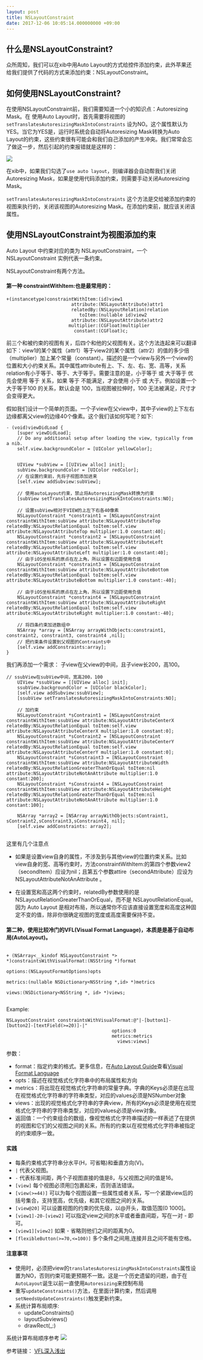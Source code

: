 ```yaml
---
layout: post
title: NSLayoutConstraint
date: 2017-12-06 10:05:14.000000000 +09:00
---
```


## 什么是NSLayoutConstraint?

众所周知，我们可以在xib中用Auto Layout的方式给控件添加约束，此外苹果还给我们提供了代码的方式来添加约束：NSLayoutConstraint。

## 如何使用NSLayoutConstraint?

在使用NSLayoutConstraint前，我们需要知道一个小的知识点：Autoresizing Mask。在 使用Auto Layout时，首先需要将视图的 `setTranslatesAutoresizingMaskIntoConstraints` 设为NO。这个属性默认为YES。当它为YES是，运行时系统会自动将Autoresizing Mask转换为Auto Layout的约束，这些约束很有可能会和我们自己添加的产生冲突。我们常常会忘了做这一步，然后引起的约束报错就是这样的：

![](http://p0bkxzmll.bkt.clouddn.com/%E5%B1%8F%E5%B9%95%E5%BF%AB%E7%85%A7%202017-12-15%20%E4%B8%8B%E5%8D%883.46.40.png)


在xib中，如果我们勾选了`use auto layout`，则编译器会自动帮我们关闭Autoresizing Mask，如果是使用代码添加约束，则需要手动关闭Autoresizing Mask。

`setTranslatesAutoresizingMaskIntoConstraints` 这个方法是交给被添加约束的视图来执行的，关闭该视图的Autoresizing Mask。在添加约束前，就应该关闭该属性。

## 使用NSLayoutConstraint为视图添加约束

Auto Layout 中约束对应的类为 NSLayoutConstraint，一个 NSLayoutConstraint 实例代表一条约束。

NSLayoutConstraint有两个方法。

#### 第一种 constraintWithItem:也是最常用的：

```
+(instancetype)constraintWithItem:(id)view1 
                        attribute:(NSLayoutAttribute)attr1 
                        relatedBy:(NSLayoutRelation)relation 
                           toItem:(nullable id)view2 
                        attribute:(NSLayoutAttribute)attr2 
                       multiplier:(CGFloat)multiplier 
                         constant:(CGFloat)c;
```

前三个和被约束的视图有关，后四个和他的父视图有关。这个方法连起来可以翻译如下：view1的某个属性（attr1）等于view2的某个属性（attr2）的值的多少倍（multiplier）加上某个常量（constant）。描述的是一个view与另外一个view的位置和大小约束关系。其中属性attribute有上、下、左、右、宽、高等，关系relation有小于等于、等于、大于等于。需要注意的是，小于等于 或 大于等于 优先会使用 等于 关系，如果 等于 不能满足，才会使用 小于 或 大于。例如设置一个 大于等于100 的关系，默认会是 100，当视图被拉伸时，100 无法被满足，尺寸才会变得更大。

假如我们设计一个简单的页面。一个子view在父view中，其中子view的上下左右边缘都离父view的边缘40个像素。这个我们该如何写呢？如下:

```
- (void)viewDidLoad {
    [super viewDidLoad];
    // Do any additional setup after loading the view, typically from a nib.
    self.view.backgroundColor = [UIColor yellowColor];
    
    
    UIView *subView = [[UIView alloc] init];
    subView.backgroundColor = [UIColor redColor];
    // 在设置约束前，先将子视图添加进来
    [self.view addSubview:subView];
    
    // 使用autoLayout约束，禁止将AutoresizingMask转换为约束
    [subView setTranslatesAutoresizingMaskIntoConstraints:NO];
    
    // 设置subView相对于VIEW的上左下右各40像素
    NSLayoutConstraint *constraint1 = [NSLayoutConstraint constraintWithItem:subView attribute:NSLayoutAttributeTop relatedBy:NSLayoutRelationEqual toItem:self.view attribute:NSLayoutAttributeTop multiplier:1.0 constant:40];
    NSLayoutConstraint *constraint2 = [NSLayoutConstraint constraintWithItem:subView attribute:NSLayoutAttributeLeft relatedBy:NSLayoutRelationEqual toItem:self.view attribute:NSLayoutAttributeLeft multiplier:1.0 constant:40];
    // 由于iOS坐标系的原点在左上角，所以设置右边距使用负值
    NSLayoutConstraint *constraint3 = [NSLayoutConstraint constraintWithItem:subView attribute:NSLayoutAttributeBottom relatedBy:NSLayoutRelationEqual toItem:self.view attribute:NSLayoutAttributeBottom multiplier:1.0 constant:-40];
    
    // 由于iOS坐标系的原点在左上角，所以设置下边距使用负值
    NSLayoutConstraint *constraint4 = [NSLayoutConstraint constraintWithItem:subView attribute:NSLayoutAttributeRight relatedBy:NSLayoutRelationEqual toItem:self.view attribute:NSLayoutAttributeRight multiplier:1.0 constant:-40];
    
    // 将四条约束加进数组中
    NSArray *array = [NSArray arrayWithObjects:constraint1, constraint2, constraint3, constraint4 ,nil];
    // 把约束条件设置到父视图的Contraints中
    [self.view addConstraints:array];
}

```
我们再添加一个需求：
子view在父view的中间，且子view长200，高100。

```
// ssubView在subView中间，宽高200，100
    UIView *ssubView = [[UIView alloc] init];
    ssubView.backgroundColor = [UIColor blackColor];
    [self.view addSubview:ssubView];
    [ssubView setTranslatesAutoresizingMaskIntoConstraints:NO];
    
    // 加约束
    NSLayoutConstraint *sContraint1 = [NSLayoutConstraint constraintWithItem:ssubView attribute:NSLayoutAttributeCenterX relatedBy:NSLayoutRelationEqual toItem:self.view attribute:NSLayoutAttributeCenterX multiplier:1.0 constant:0];
    NSLayoutConstraint *sContraint2 = [NSLayoutConstraint constraintWithItem:ssubView attribute:NSLayoutAttributeCenterY relatedBy:NSLayoutRelationEqual toItem:self.view attribute:NSLayoutAttributeCenterY multiplier:1.0 constant:0];
    NSLayoutConstraint *sConstraint3 = [NSLayoutConstraint constraintWithItem:ssubView attribute:NSLayoutAttributeWidth relatedBy:NSLayoutRelationGreaterThanOrEqual toItem:nil attribute:NSLayoutAttributeNotAnAttribute multiplier:1.0 constant:200];
    NSLayoutConstraint *sConstraint4 = [NSLayoutConstraint constraintWithItem:ssubView attribute:NSLayoutAttributeHeight relatedBy:NSLayoutRelationGreaterThanOrEqual toItem:nil attribute:NSLayoutAttributeNotAnAttribute multiplier:1.0 constant:100];
    
    NSArray *array2 = [NSArray arrayWithObjects:sContraint1, sContraint2,sConstraint3,sConstraint4, nil];
    [self.view addConstraints: array2];
    
```


这里有几个注意点

- 如果是设置view自身的属性，不涉及到与其他view的位置约束关系。比如view自身的宽、高等约束时，方法constraintWithItem:的第四个参数view2（secondItem）应设为nil；且第五个参数attire（secondAttribute）应设为NSLayoutAttributeNotAnAttribute 。

- 在设置宽和高这两个约束时，relatedBy参数使用的是 NSLayoutRelationGreaterThanOrEqual，而不是 NSLayoutRelationEqual。因为 Auto Layout 是相对布局，所以通常你不应该直接设置宽度和高度这种固定不变的值，除非你很确定视图的宽度或高度需要保持不变。


#### 第二种，使用比较冷门的VFL(Visual Format Language)，本质是是基于自动布局(AutoLayout)。

```

+ (NSArray<__kindof NSLayoutConstraint *> *)constraintsWithVisualFormat:(NSString *)format 
                                                                options:(NSLayoutFormatOptions)opts 
                                                                metrics:(nullable NSDictionary<NSString *,id> *)metrics 
                                                                  views:(NSDictionary<NSString *, id> *)views;
 
```

Example:

```
NSLayoutConstraint constraintsWithVisualFormat:@"|-[button1]-[button2]-[textField(>=20)]-|"
                                       options:0
                                       metrics:metrics
                                         views:views]

```

参数：

- format：指定约束的格式。更多信息，在[Auto Layout Guide](https://developer.apple.com/library/content/documentation/UserExperience/Conceptual/AutolayoutPG/index.html)查看[Visual Format Language](https://developer.apple.com/library/content/documentation/UserExperience/Conceptual/AutolayoutPG/VisualFormatLanguage.html)
- opts：描述在视觉格式化字符串中的布局属性和方向
- metrics：将出现在视觉格式化字符串的常量字典。字典的Keys必须是在出现在视觉格式化字符串的字符串类型，对应的values必须是NSNumber对象
- views：出现的视觉格式化字符串的字典view，所有的Keys必须是使用在视觉格式化字符串的字符串类型，对应的values必须是view对象。
- 返回值：一个约束组合的数组，像视觉格式化字符串描述的一样表述了在提供的视图和它们的父视图之间的关系。所有的约束以在视觉格式化字符串被指定的约束顺序一致。


#### 实践

- 每条约束格式字符串分水平(H，可省略)和垂直方向(V)。
- `|` 代表父视图。
- `-` 代表标准间距，两个子视图直接的值是8，与父视图之间的值是16。
- `[view]` 每个视图必须用[]包裹起来，否则语法错误。
- `[view(>=44)]` 可以为每个视图设置一些属性或者关系，写一个紧跟view后的括号集合，支持宽高，优先级，和其它视图之间的关系。
- `[view@20]` 可以设置视图的约束的优先级，以@开头，取值范围(0 1000]。
- `[view1]-20-[view2]` 可以指定view之间的水平或者垂直间距，写在一对 - 即可。
- `[view1][view2]` 如果 - 省略则他们之间的距离为0。
- `[flexibleButton(>=70,<=100)]` 多个条件之间用,连接并且之间不能有空格。

#### 注意事项

- 使用时，必须把view的`translatesAutoresizingMaskIntoConstraints`属性设置为NO，否则约束可能更预期不一致。这是一个历史遗留的问题，由于在`AutoLayout`诞生以前一直使用`Autoresizing`来控制布局
- 重写`updateConstraints()`方法，在里面计算约束，然后调用`setNeedsUpdateConstraints()`触发更新约束。
- 系统计算布局顺序:
  - updateConstraints()
  - layoutSubviews()
  - drawRect(_:)

系统计算布局顺序参考
  ![](http://p0bkxzmll.bkt.clouddn.com/autolayout.png)
  
  参考链接：
  [VFL深入浅出](http://blog.wangruofeng007.com/blog/2017/03/02/vflshen-ru-qian-chu/)
